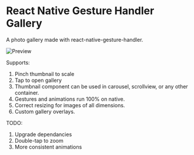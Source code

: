 # React Native Gesture Handler Gallery

A photo gallery made with react-native-gesture-handler.

![Preview](/review.gif)

Supports:

1. Pinch thumbnail to scale
2. Tap to open gallery
3. Thumbnail component can be used in carousel, scrollview, or any other container.
4. Gestures and animations run 100% on native.
5. Correct resizing for images of all dimensions.
6. Custom gallery overlays.

TODO:

1. Upgrade dependancies
2. Double-tap to zoom
3. More consistent animations

